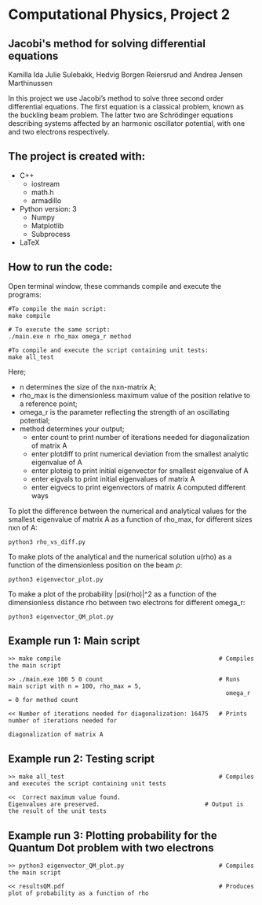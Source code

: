 # Computational Physics, Project 2 
## Jacobi's method for solving differential equations

Kamilla Ida Julie Sulebakk, Hedvig Borgen Reiersrud and Andrea Jensen Marthinussen

In this project we use Jacobi’s method to solve three second order differential equations. The first equation is a classical problem, known as the buckling beam problem. The latter two are Schrödinger equations describing systems affected by an harmonic oscillator potential, with one and two electrons respectively.

## The project is created with:
* C++
 	* iostream
  	* math.h
  	* armadillo
* Python version: 3
	* Numpy 
	* Matplotlib
  	* Subprocess
* LaTeX

## How to run the code:
Open terminal window, these commands compile and execute the programs: 
```
#To compile the main script:
make compile

# To execute the same script:
./main.exe n rho_max omega_r method

#To compile and execute the script containing unit tests:
make all_test

```
Here; 
* n determines the size of the nxn-matrix A;
* rho_max is the dimensionless maximum value of the position relative to a reference point;
* omega_r is the parameter reflecting the strength of an oscillating potential;
* method determines your output; 
	* enter count to print number of iterations needed for diagonalization of matrix A
  	* enter plotdiff to print numerical deviation from the smallest analytic eigenvalue of A
 	* enter ploteig to print initial eigenvector for smallest eigenvalue of A
  	* enter eigvals to print initial eigenvalues of matrix A
	* enter eigvecs to print eigenvectors of matrix A computed different ways

	
To plot the difference between the numerical and analytical values for the smallest eigenvalue of matrix A as a function of rho_max, for different sizes nxn of A:
```
python3 rho_vs_diff.py
```

To make plots of the analytical and the numerical solution u(rho) as a function of the dimensionless position on the beam $\rho$:
```
python3 eigenvector_plot.py
```

To make a plot of the probability |psi(rho)|^2 as a function of the dimensionless distance rho between two electrons for different omega_r:
```
python3 eigenvector_QM_plot.py
```
	


## Example run 1: Main script
```
>> make compile                                             # Compiles the main script

>> ./main.exe 100 5 0 count                                 # Runs main script with n = 100, rho_max = 5,
                                                              omega_r = 0 for method count

<< Number of iterations needed for diagonalization: 16475   # Prints number of iterations needed for
                                                              diagonalization of matrix A
```

## Example run 2: Testing script
```
>> make all_test                                            # Compiles and executes the script containing unit tests

<<  Correct maximum value found.
Eigenvalues are preserved.                	            # Output is the result of the unit tests
```


## Example run 3: Plotting probability for the Quantum Dot problem with two electrons
```
>> python3 eigenvector_QM_plot.py                           # Compiles the main script

<< resultsQM.pdf                                            # Produces plot of probability as a function of rho

```
